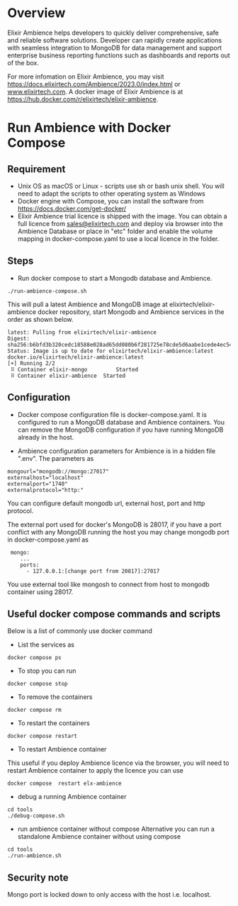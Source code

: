 # Overview
Elixir Ambience helps developers to quickly deliver comprehensive, safe and reliable software solutions. Developer can rapidly create applications with seamless integration to MongoDB for data management and support enterprise business reporting functions such as dashboards and reports out of the box.

For more infomation on Elixir Ambience, you may visit https://docs.elixirtech.com/Ambience/2023.0/index.html or www.elixirtech.com. A docker image of Elixir Ambience is at https://hub.docker.com/r/elixirtech/elixir-ambience.

# Run Ambience with Docker Compose

## Requirement
-  Unix OS as macOS or Linux - scripts use sh or bash unix shell. You will need to adapt the scripts to other operating system as Windows
- Docker engine with Compose, you can install the software from https://docs.docker.com/get-docker/
- Elixir Ambience trial licence is shipped with the image. You can obtain a full licence from sales@elixirtech.com and deploy via browser into the Ambience Database or  place in "etc" folder and enable the volume mapping in docker-compose.yaml to use a local licence in the folder. 

## Steps
- Run docker compose to start a Mongodb database and Ambience. 

```
./run-ambience-compose.sh 
```

This will pull a latest Ambience and MongoDB image at elixirtech/elixir-ambience docker repository, start Mongodb and Ambience services in the order as shown below. 

```
latest: Pulling from elixirtech/elixir-ambience
Digest: sha256:b6bfd3b320cedc18588e028ad65dd080b6f281725e78cde5d6aabe1cede4ec54
Status: Image is up to date for elixirtech/elixir-ambience:latest
docker.io/elixirtech/elixir-ambience:latest
[+] Running 2/2
 ⠿ Container elixir-mongo         Started
 ⠿ Container elixir-ambience  Started  
``` 

## Configuration
- Docker compose configuration file is docker-compose.yaml. It is configured to run a MongoDB database and Ambience containers. You can remove the MongoDB configuration if you have running MongoDB already in the host.

- Ambience configuration parameters for Ambience is in a hidden file ".env". The parameters as

```
mongourl="mongodb://mongo:27017"
externalhost="localhost"
externalport="1740"
externalprotocol="http:"
```

You can configure default mongodb url, external host, port and http protocol. 

The external port used for docker's MongoDB is 28017, if you have a port conflict with any MongoDB running the host you may change mongodb port in docker-compose.yaml as

```
 mongo:
    ...
    ports:
      - 127.0.0.1:[change port from 20817]:27017
```

You use external tool like mongosh to connect from host to mongodb container using 28017.

##  Useful docker compose commands and scripts

Below is a list of commonly use docker command

- List the services as

```
docker compose ps
```

- To stop you can run 

```
docker compose stop
```

- To remove the containers 

```
docker compose rm
```

- To restart the containers 

```
docker compose restart
```

- To restart Ambience container

This useful if you deploy Ambience licence via the browser, you will need to restart Ambience container to apply the licence you can use

```
docker compose  restart elx-ambience
```


- debug a running Ambience container 

```
cd tools
./debug-compose.sh
```

- run ambience container without compose
Alternative you can run a standalone Ambience container without using compose

```
cd tools
./run-ambience.sh
```

## Security note

Mongo port is locked down to only access with the host i.e. localhost. 
